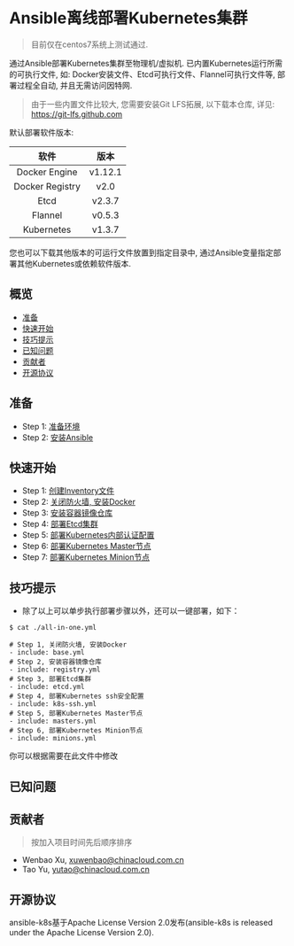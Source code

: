 # Ansible离线部署Kubernetes集群

> 目前仅在centos7系统上测试通过.

通过Ansible部署Kubernetes集群至物理机/虚拟机. 已内置Kubernetes运行所需的可执行文件, 如: Docker安装文件、Etcd可执行文件、Flannel可执行文件等, 部署过程全自动, 并且无需访问因特网.

> 由于一些内置文件比较大, 您需要安装Git LFS拓展, 以下载本仓库, 详见: https://git-lfs.github.com

默认部署软件版本:

| 软件  | 版本 |
| :---: | :---: |
| Docker Engine | v1.12.1 |
| Docker Registry | v2.0 |
| Etcd | v2.3.7 |
| Flannel | v0.5.3 |
| Kubernetes | v1.3.7 |

您也可以下载其他版本的可运行文件放置到指定目录中, 通过Ansible变量指定部署其他Kubernetes或依赖软件版本.

## 概览

* [准备](#准备)
* [快速开始](#快速开始)
* [技巧提示](#技巧提示)
* [已知问题](#已知问题)
* [贡献者](#贡献者)
* [开源协议](#开源协议)

## 准备

* Step 1: [准备环境](docs/ready-for-install/ENVIRONMENT.md)
* Step 2: [安装Ansible](docs/ready-for-install/ANSIBLE_INSTALLATION.md)


## 快速开始

* Step 1: [创建Inventory文件](docs/getting-started-guides/inventory.md)
* Step 2: [关闭防火墙, 安装Docker](docs/getting-started-guides/installdocker.md)
* Step 3: [安装容器镜像仓库](docs/getting-started-guides/installregistry.md)
* Step 4: [部署Etcd集群](docs/getting-started-guides/etcdcluster.md)
* Step 5: [部署Kubernetes内部认证配置](docs/getting-started-guides/k8s-ssh.md)
* Step 6: [部署Kubernetes Master节点](docs/getting-started-guides/master.md)
* Step 7: [部署Kubernetes Minion节点](docs/getting-started-guides/minions.md)

## 技巧提示

* 除了以上可以单步执行部署步骤以外，还可以一键部署，如下：
```ssh
$ cat ./all-in-one.yml

# Step 1, 关闭防火墙, 安装Docker
- include: base.yml
# Step 2, 安装容器镜像仓库
- include: registry.yml
# Step 3, 部署Etcd集群
- include: etcd.yml
# Step 4, 部署Kubernetes ssh安全配置
- include: k8s-ssh.yml
# Step 5, 部署Kubernetes Master节点
- include: masters.yml
# Step 6, 部署Kubernetes Minion节点
- include: minions.yml
```
你可以根据需要在此文件中修改

## 已知问题

## 贡献者

> 按加入项目时间先后顺序排序

* Wenbao Xu, xuwenbao@chinacloud.com.cn
* Tao Yu, yutao@chinacloud.com.cn

## 开源协议

ansible-k8s基于Apache License Version 2.0发布(ansible-k8s is released under the Apache License Version 2.0).
